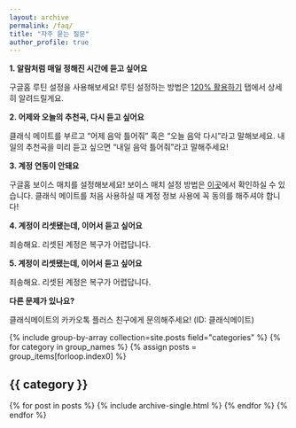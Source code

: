 ```yaml
---
layout: archive
permalink: /faq/
title: "자주 묻는 질문"
author_profile: true
---
```


**1. 알람처럼 매일 정해진 시간에 듣고 싶어요**

구글홈 루틴 설정을 사용해보세요!
루틴 설정하는 방법은 [120% 활용하기](https://classic-mate.github.io/about/) 탭에서 상세히 알려드릴게요.

**2. 어제와 오늘의 추천곡, 다시 듣고 싶어요**

클래식 메이트를 부르고 “어제 음악 틀어줘”
혹은 “오늘 음악 다시”라고 말해보세요. 내일의 추천곡을 미리 듣고 싶으면 “내일 음악 틀어줘”라고 말해주세요!

**3. 계정 연동이 안돼요**

구글홈 보이스 매치를 설정해보세요! 보이스 매치 설정 방법은 [이곳](https://support.google.com/googlenest/answer/7342711?hl=ko)에서 확인하실 수 있습니다.
클래식 메이트를 처음 사용하실 때 계정 정보 사용에 꼭 동의를 해주셔야 합니다!

**4. 계정이 리셋됐는데, 이어서 듣고 싶어요**

죄송해요. 리셋된 계정은 복구가 어렵답니다.

**5. 계정이 리셋됐는데, 이어서 듣고 싶어요**

죄송해요. 리셋된 계정은 복구가 어렵답니다.

**다른 문제가 있나요?**

클래식메이트의 카카오톡 플러스 친구에게 문의해주세요! 
(ID: 클래식메이트)

{% include group-by-array collection=site.posts field="categories" %}
{% for category in group_names %}
  {% assign posts = group_items[forloop.index0] %}
  <h2 id="{{ category | slugify }}" class="archive__subtitle">{{ category }}</h2>
  {% for post in posts %}
    {% include archive-single.html %}
  {% endfor %}
{% endfor %}
